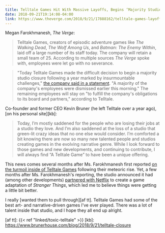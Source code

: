 ```yaml
---
title: Telltale Games Hit With Massive Layoffs, Begins ‘Majority Studio Closure’
date: 2018-09-21T19:14:08-04:00
link: https://www.theverge.com/2018/9/21/17888162/telltale-games-layoffs-the-walking-dead
---
```


Megan Farokhmanesh, *The Verge*: 

> Telltale Games, creators of episodic adventure games like *The Walking Dead*, *The Wolf Among Us*, and *Batman: The Enemy Within*, laid off a large number of its staff today. The company will retain a small team of 25. According to multiple sources *The Verge* spoke with, employees were let go with no severance.

> "Today Telltale Games made the difficult decision to begin a majority studio closure following a year marked by insurmountable challenges," [the company said in a statement](https://twitter.com/telltalegames/status/1043252010999410689). "A majority of the company's employees were dismissed earlier this morning." The remaining employees will stay on "to fulfill the company's obligations to its board and partners," according to Telltale.

Co-founder and former CEO Kevin Bruner (he left Telltale over a year ago), [on his personal site][kb]: 

> Today, I’m mostly saddened for the people who are losing their jobs at a studio they love. And I’m also saddened at the loss of a studio that green-lit crazy ideas that no one else would consider. I’m comforted a bit knowing there are now so many new talented people and studios creating games in the evolving narrative genre. While I look forward to those games and new developments, and continuing to contribute, I will always find “A Telltale Game” to have been a unique offering.

This news comes several months after Ms. Farokhmanesh first reported [on the turmoil inside of Telltale Games][verge tt] following their meteoric rise. Yet, a few months after Ms. Farokhmanesh's reporting, the studio announced it had (among other developments) [partnered with Netflix][tt st] to create a game adaptation of *Stranger Things*, which led me to believe things were getting a little bit better. 

I really [wanted them to pull through][af tt]. Telltale Games had some of the best art- and narrative-driven games I've ever played. There was a lot of talent inside that studio, and I hope they all end up alright.  


[verge tt]: https://www.theverge.com/2018/3/20/17130056/telltale-games-developer-layoffs-toxic-video-game-industry
[tt st]: https://www.polygon.com/tv/2018/6/13/17460834/netflix-telltale-minecraft-story-mode-stranger-things-game
[af tt]: {{< ref "linked/toxic-telltale" >}}
[kb]: https://www.brunerhouse.com/blog/2018/9/21/telltale-closure